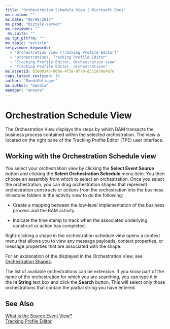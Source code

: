 ```yaml
---
title: "Orchestration Schedule View | Microsoft Docs"
ms.custom: ""
ms.date: "06/08/2017"
ms.prod: "biztalk-server"
ms.reviewer: ""
 ms.suite: ""
ms.tgt_pltfrm: ""
ms.topic: "article"
helpviewer_keywords: 
  - "Orchestration view [Tracking Profile Editor]"
  - "orchestrations, Tracking Profile Editor"
  - "Tracking Profile Editor, Orchestration view"
  - "Tracking Profile Editor, orchestrations"
ms.assetid: b3e0014b-000e-4f58-9f70-d331d78e487e
caps.latest.revision: 16
author: "MandiOhlinger"
ms.author: "mandia"
manager: "anneta"
---
```

# Orchestration Schedule View
The Orchestration View displays the steps by which BAM transacts the business process contained within the selected orchestration. The view is located on the right pane of the Tracking Profile Editor (TPE) user interface.  
  
## Working with the Orchestration Schedule view  
 You select your orchestration view by clicking the **Select Event Source** button and clicking the **Select Orchestration Schedule** menu item. You then choose an assembly from which to select an orchestration. Once you select the orchestration, you can drag orchestration shapes that represent orchestration constructs or actions from the orchestration into the business milestone folders in the activity view to do the following:  
  
-   Create a mapping between the low-level implementation of the business process and the BAM activity.  
  
-   Indicate the time stamp to track when the associated underlying construct or action has completed.  
  
 Right-clicking a shape in the orchestration schedule view opens a context menu that allows you to view any message payloads, context properties, or message properties that are associated with the shape.  
  
 For an explanation of the displayed in the Orchestration View, see [Orchestration Shapes](../core/orchestration-shapes.md).  
  
 The list of available orchestrations can be extensive. If you know part of the name of the orchestration for which you are searching, you can type it in the **In String** text box and click the **Search** button. This will select only those orchestrations that contain the partial string you have entered.  
  
## See Also  
 [What Is the Source Event View?](../core/what-is-the-source-event-view.md)   
 [Tracking Profile Editor](../core/tracking-profile-editor.md)